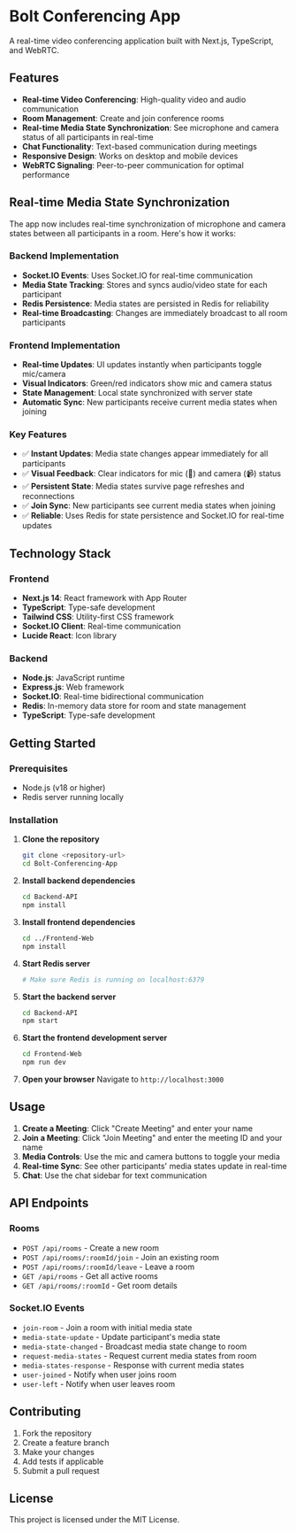 # Bolt Conferencing App

A real-time video conferencing application built with Next.js, TypeScript, and WebRTC.

## Features

- **Real-time Video Conferencing**: High-quality video and audio communication
- **Room Management**: Create and join conference rooms
- **Real-time Media State Synchronization**: See microphone and camera status of all participants in real-time
- **Chat Functionality**: Text-based communication during meetings
- **Responsive Design**: Works on desktop and mobile devices
- **WebRTC Signaling**: Peer-to-peer communication for optimal performance

## Real-time Media State Synchronization

The app now includes real-time synchronization of microphone and camera states between all participants in a room. Here's how it works:

### Backend Implementation
- **Socket.IO Events**: Uses Socket.IO for real-time communication
- **Media State Tracking**: Stores and syncs audio/video state for each participant
- **Redis Persistence**: Media states are persisted in Redis for reliability
- **Real-time Broadcasting**: Changes are immediately broadcast to all room participants

### Frontend Implementation
- **Real-time Updates**: UI updates instantly when participants toggle mic/camera
- **Visual Indicators**: Green/red indicators show mic and camera status
- **State Management**: Local state synchronized with server state
- **Automatic Sync**: New participants receive current media states when joining

### Key Features
- ✅ **Instant Updates**: Media state changes appear immediately for all participants
- ✅ **Visual Feedback**: Clear indicators for mic (🎤) and camera (📹) status
- ✅ **Persistent State**: Media states survive page refreshes and reconnections
- ✅ **Join Sync**: New participants see current media states when joining
- ✅ **Reliable**: Uses Redis for state persistence and Socket.IO for real-time updates

## Technology Stack

### Frontend
- **Next.js 14**: React framework with App Router
- **TypeScript**: Type-safe development
- **Tailwind CSS**: Utility-first CSS framework
- **Socket.IO Client**: Real-time communication
- **Lucide React**: Icon library

### Backend
- **Node.js**: JavaScript runtime
- **Express.js**: Web framework
- **Socket.IO**: Real-time bidirectional communication
- **Redis**: In-memory data store for room and state management
- **TypeScript**: Type-safe development

## Getting Started

### Prerequisites
- Node.js (v18 or higher)
- Redis server running locally

### Installation

1. **Clone the repository**
   ```bash
   git clone <repository-url>
   cd Bolt-Conferencing-App
   ```

2. **Install backend dependencies**
   ```bash
   cd Backend-API
   npm install
   ```

3. **Install frontend dependencies**
   ```bash
   cd ../Frontend-Web
   npm install
   ```

4. **Start Redis server**
   ```bash
   # Make sure Redis is running on localhost:6379
   ```

5. **Start the backend server**
   ```bash
   cd Backend-API
   npm start
   ```

6. **Start the frontend development server**
   ```bash
   cd Frontend-Web
   npm run dev
   ```

7. **Open your browser**
   Navigate to `http://localhost:3000`

## Usage

1. **Create a Meeting**: Click "Create Meeting" and enter your name
2. **Join a Meeting**: Click "Join Meeting" and enter the meeting ID and your name
3. **Media Controls**: Use the mic and camera buttons to toggle your media
4. **Real-time Sync**: See other participants' media states update in real-time
5. **Chat**: Use the chat sidebar for text communication

## API Endpoints

### Rooms
- `POST /api/rooms` - Create a new room
- `POST /api/rooms/:roomId/join` - Join an existing room
- `POST /api/rooms/:roomId/leave` - Leave a room
- `GET /api/rooms` - Get all active rooms
- `GET /api/rooms/:roomId` - Get room details

### Socket.IO Events
- `join-room` - Join a room with initial media state
- `media-state-update` - Update participant's media state
- `media-state-changed` - Broadcast media state change to room
- `request-media-states` - Request current media states from room
- `media-states-response` - Response with current media states
- `user-joined` - Notify when user joins room
- `user-left` - Notify when user leaves room

## Contributing

1. Fork the repository
2. Create a feature branch
3. Make your changes
4. Add tests if applicable
5. Submit a pull request

## License

This project is licensed under the MIT License.
